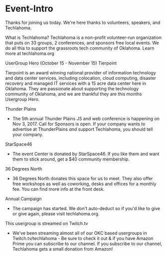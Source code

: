 # Event-Intro
Thanks for joining us today. We're here thanks to volunteers, speakers, and Techlahoma. 

What is Techlahoma?
Techlahoma is a non-profit volunteer-run organization that puts on 33 groups, 2 conferences, and sponsors free local events. We do all this to support the grassroots tech community of Oklahoma. Learn more at techlahoma.org

UserGroup Hero (October 15 - November 15)
Tierpoint

Tierpoint is an award winning national provider of information technology and data center services, including colocation, cloud computing, disaster recovery and managed IT services with a 15 acre data center here in Oklahoma. They are passionate about supporting the technology community of Oklahoma, and we are thankful they are this months Usergroup Hero. 

Thunder Plains
* The 5th annual Thunder Plains JS and web conference is happening on Nov 3, 2017. Call for Sponsors is open. If your company wants to advertise at ThunderPlains *and* support Techlahoma, you should tell your company. 

StarSpace46 
* The event Center is donated by StarSpace46. If you like them and want them to stick around, get a $40 community membership.

36 Degrees North
* 36 Degrees North donates this space for us to meet. They also offer free workshops as well as coworking, desks and offices for a monthly fee. You can find more info at the front desk. 

Annual Campaign
* The campaign has started. We don't auto-deduct so if you'd like to give or give again, please visit techlahoma.org. 

This usergroup is streamed on Twitch.tv
* We've been streaming almost all of our OKC based usergroups in Twitch.tv/techlahoma - Be sure to check it out & if you have Amazon Prime you can subscribe to our channel. If you subscribe to our channel, Techlahoma gets a small donation from Amazon!
